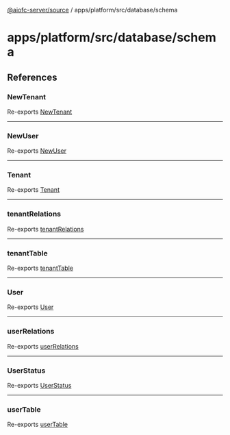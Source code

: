[@aiofc-server/source](../../../../../index.md) / apps/platform/src/database/schema

# apps/platform/src/database/schema

## References

### NewTenant

Re-exports [NewTenant](tenant.schema/index.md#newtenant)

***

### NewUser

Re-exports [NewUser](user.schema/index.md#newuser)

***

### Tenant

Re-exports [Tenant](tenant.schema/index.md#tenant)

***

### tenantRelations

Re-exports [tenantRelations](tenant.schema/index.md#tenantrelations)

***

### tenantTable

Re-exports [tenantTable](tenant.schema/index.md#tenanttable)

***

### User

Re-exports [User](user.schema/index.md#user)

***

### userRelations

Re-exports [userRelations](user.schema/index.md#userrelations)

***

### UserStatus

Re-exports [UserStatus](user.schema/enumerations/UserStatus.md)

***

### userTable

Re-exports [userTable](user.schema/index.md#usertable)
